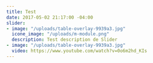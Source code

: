 ```yaml
---
title: Test
date: 2017-05-02 21:17:00 -04:00
slider:
- image: "/uploads/table-overlay-9939a3.jpg"
  icone_image: "/uploads/m-module.png"
  description: Test description de Slider
- image: "/uploads/table-overlay-9939a3.jpg"
  video: https://www.youtube.com/watch?v=0o6m2hd_KIs
---
```


